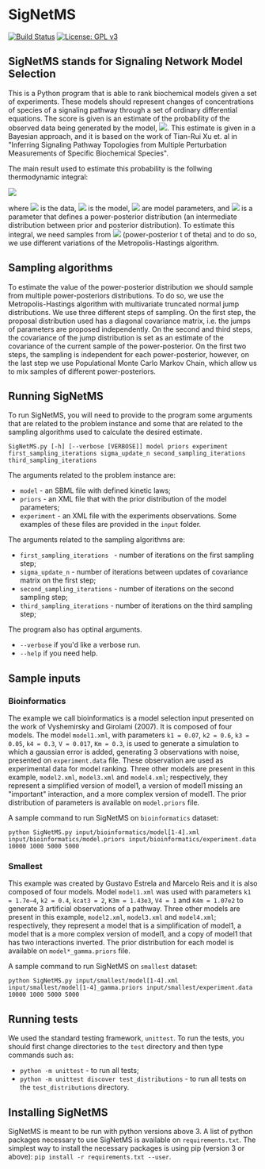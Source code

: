 # SigNetMS
[![Build Status](https://travis-ci.org/gustavoem/SigNetMS.svg?branch=master)](https://travis-ci.org/gustavoem/SigNetMS) 
[![License: GPL v3](https://img.shields.io/badge/License-GPL%20v3-blue.svg)](https://www.gnu.org/licenses/gpl-3.0)


## SigNetMS stands for Signaling Network Model Selection
This is a Python program that is able to rank biochemical models given a set of experiments. These models should represent changes of concentrations of species of a signaling pathway through a set of ordinary differential equations.
The score is given is an estimate of the probability of the observed data being generated by the model, <img src="https://latex.codecogs.com/gif.latex?p(Data|Model)" />. This estimate is given in a Bayesian approach, and it is based on the work of Tian-Rui Xu et. al in "Inferring Signaling Pathway Topologies from Multiple Perturbation Measurements of Specific Biochemical Species". 

The main result used to estimate this probability is the follwing thermodynamic integral: 

<img src="https://latex.codecogs.com/gif.latex?\log(D|M)=\int_{0}^{1}E_{\theta|D,t}\[p(D|M,\theta)\]dt"/>

where <img src="https://latex.codecogs.com/gif.latex?D"/> is the data, <img src="https://latex.codecogs.com/gif.latex?M"/> is the model, <img src="https://latex.codecogs.com/gif.latex?\theta"/> are model parameters, and <img src="https://latex.codecogs.com/gif.latex?t"/> is a parameter that defines a power-posterior distribution (an intermediate distribution between prior and posterior distribution). To estimate this integral, we need samples from <img src="https://latex.codecogs.com/gif.latex?\theta|D,t"/> (power-posterior t of theta) and to do so, we use different variations of the Metropolis-Hastings algorithm.


## Sampling algorithms
To estimate the value of the power-posterior distribution we should sample from multiple power-posteriors distributions. To do so, we use the Metropolis-Hastings algorithm with multivariate truncated normal jump distributions. We use three different steps of sampling. On the first step, the proposal distribution used has a diagonal covariance matrix, i.e. the jumps of parameters are proposed independently. On the second and third steps, the covariance of the jump distribution is set as an estimate of the covariance of the current sample of the power-posterior. On the first two steps, the sampling is independent for each power-posterior, however, on the last step we
use Populational Monte Carlo Markov Chain, which allow us to mix samples of different power-posteriors.


## Running SigNetMS
To run SigNetMS, you will need to provide to the program some arguments that are related to the problem instance and some that are related to the sampling algorithms used to calculate the desired estimate. 

`SigNetMS.py [-h] [--verbose [VERBOSE]] model priors experiment first_sampling_iterations sigma_update_n second_sampling_iterations third_sampling_iterations`

The arguments related to the problem instance are:
* `model` - an SBML file with defined kinetic laws;
* `priors` - an XML file that with the prior distribution of the model parameters;
* `experiment` - an XML file with the experiments observations.
Some examples of these files are provided in the `input` folder.

The arguments related to the sampling algorithms are:
* `first_sampling_iterations ` - number of iterations on the first sampling step;
* `sigma_update_n` - number of iterations between updates of covariance matrix on the first step;
* `second_sampling_iterations` - number of iterations on the second sampling step;
* `third_sampling_iterations` - number of iterations on the third sampling step;

The program also has optinal arguments.
* `--verbose` if you'd like a verbose run.
* `--help` if you need help.

## Sample inputs
### Bioinformatics
The example we call bioinformatics is a model selection input presented on the work of Vyshemirsky and Girolami (2007). It is composed of four models. The model `model1.xml`, with parameters `k1 = 0.07`, `k2 = 0.6`, `k3 = 0.05`, `k4 = 0.3`, `V = 0.017`, `Km = 0.3`, is used to generate a simulation to which a gaussian error is added, generating 3 observations with noise, presented on `experiment.data` file. These observation are used as experimental data for model ranking. Three other models are present in this example, `model2.xml`, `model3.xml` and `model4.xml`; respectively, they represent a simplified version of model1, a version of model1 missing an "important" interaction, and a more complex version of model1. The prior distribution of parameters is available on `model.priors` file.

A sample command to run SigNetMS on `bioinformatics` dataset:

`python SigNetMS.py input/bioinformatics/model[1-4].xml input/bioinformatics/model.priors input/bioinformatics/experiment.data 10000 1000 5000 5000`

### Smallest
This example was created by Gustavo Estrela and Marcelo Reis and it is also composed of four models. Model `model1.xml` was used with parameters `k1 = 1.7e−4`, `k2 = 0.4`, `kcat3 = 2`, `K3m = 1.43e3`,
`V4 = 1` and `K4m = 1.07e2` to generate 3 artificial observations of a pathway. Three other models are present in this example, `model2.xml`, `model3.xml` and `model4.xml`; respectively, they represent a model that is a simplification of model1, a model that is a more complex version of model1, and a copy of model1 that has two interactions inverted. The prior distribution for each model is available on `model*_gamma.priors` file.

A sample command to run SigNetMS on `smallest` dataset:

`python SigNetMS.py input/smallest/model[1-4].xml input/smallest/model[1-4]_gamma.priors input/smallest/experiment.data 10000 1000 5000 5000`


## Running tests
We used the standard testing framework, `unittest`. To run the tests, you should first change directories to the `test` directory and then type commands such as: 
* `python -m unittest` - to run all tests;
* `python -m unittest discover test_distributions` - to run all tests on the `test_distributions` directory.


## Installing SigNetMS
SigNetMS is meant to be run with python versions above 3. A list of python packages necessary to use SigNetMS is available on `requirements.txt`. The simplest way to install the necessary packages is using pip (version 3 or above):
`pip install -r requirements.txt --user`.
